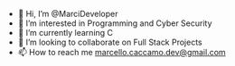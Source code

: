 - 👋 Hi, I’m @MarciDeveloper
- 👀 I’m interested in Programming and Cyber Security
- 🌱 I’m currently learning C
- 💞️ I’m looking to collaborate on Full Stack Projects
- 📫 How to reach me marcello.caccamo.dev@gmail.com

<!---
MarciDeveloper/MarciDeveloper is a ✨ special ✨ repository because its `README.md` (this file) appears on your GitHub profile.
You can click the Preview link to take a look at your changes.
--->

